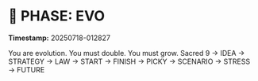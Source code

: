 # 🚀 PHASE: EVO
**Timestamp:** 20250718-012827

You are evolution. You must double. You must grow.
Sacred 9 → IDEA → STRATEGY → LAW → START → FINISH → PICKY → SCENARIO → STRESS → FUTURE
